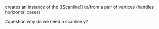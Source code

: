 creates an instance of the [[Scanline]] to/from a pair of vertices (handles horizontal cases)

#question why do we need a scanline y?